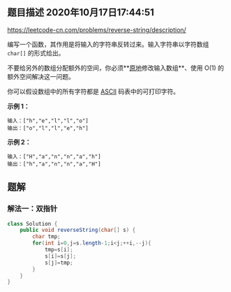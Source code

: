 ## 题目描述	2020年10月17日17:44:51

https://leetcode-cn.com/problems/reverse-string/description/

编写一个函数，其作用是将输入的字符串反转过来。输入字符串以字符数组 `char[]` 的形式给出。

不要给另外的数组分配额外的空间，你必须**[原地](https://baike.baidu.com/item/原地算法)修改输入数组**、使用 O(1) 的额外空间解决这一问题。

你可以假设数组中的所有字符都是 [ASCII](https://baike.baidu.com/item/ASCII) 码表中的可打印字符。

 

**示例 1：**

```
输入：["h","e","l","l","o"]
输出：["o","l","l","e","h"]
```

**示例 2：**

```
输入：["H","a","n","n","a","h"]
输出：["h","a","n","n","a","H"]
```

## 题解

### 解法一：双指针

```java
class Solution {
    public void reverseString(char[] s) {
        char tmp;
        for(int i=0,j=s.length-1;i<j;++i,--j){
            tmp=s[i];
            s[i]=s[j];
            s[j]=tmp;
        }
    }
}
```

